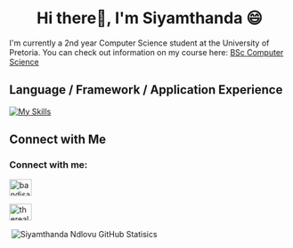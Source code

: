 <h1 align="center">Hi there👋, I'm Siyamthanda 😄</h1>


<!--
**thunderain/thunderain** is a ✨ _special_ ✨ repository because its `README.md` (this file) appears on your GitHub profile.

Here are some ideas to get you started:

- 🔭 I’m currently working on ...
- 🌱 I’m currently learning ...
- 👯 I’m looking to collaborate on ...
- 🤔 I’m looking for help with ...
- 💬 Ask me about ...
- 📫 How to reach me: ...
- 😄 Pronouns: ...
- ⚡ Fun fact: Shrek is the greatest animated movie of all time
-->

I'm currently a 2nd year Computer Science student at the University of Pretoria.
You can check out information on my course here: [BSc Computer Science](https://www.up.ac.za/yearbooks/2023/pdf/programme/12134001)

<!--
## My Interests
I've been working on my graphic design skills
- From high school where we started with [scratch](https://scratch.mit.edu/about), Ive always been interested in the art of writing code as it amazes me everyday to the countless solutions that can be created.
- [Netflix](https://www.netflix.com) is a must, I cant live without watching series.
- I do enjoy going on hikes or camping. Wildlife is sometimes the best escape.
- I have a strong interest in hive and swarm intelligence. I hope to study further on these topics.
-->
## Language / Framework / Application Experience
<!-- [![My Skills](https://skills.thijs.gg/icons?i=java,py,cpp,nextjs,nodejs,mysql,git,vim,docker)](https://skills.thijs.gg) -->

[![My Skills](https://skills.thijs.gg/icons?i=nodejs,html,css,js,cpp,git,github,sql,java,bootstrap)](https://skills.thijs.gg)

<!--
## My Most Used Languages
[![Top Langs](https://github-readme-stats.vercel.app/api/top-langs/?username=thunderain)](https://github.com/thunderain/github-readme-stats)
-->
## Connect with Me

<h3 align="left">Connect with me:</h3>

<p align="left">
<a href="linkedin.com\in\siyamthanda-ndlovu-132271258" target="blank"><img align="center" src="https://raw.githubusercontent.com/rahuldkjain/github-profile-readme-generator/master/src/images/icons/Social/linked-in-alt.svg" alt="bandisa" height="30" width="40" /></a>
  
<a href="[https://instagram.com/therealbandisa/](https://www.behance.net/gallery/176596729/Graphic-Design-Portfolio)" target="blank"><img align="center" src="https://raw.githubusercontent.com/rahuldkjain/github-profile-readme-generator/master/src/images/icons/Social/behance.svg" alt="therealbandisa" height="30" width="40" /></a>
</p>

<p>&nbsp;<img align="center" src="https://github-readme-stats.vercel.app/api?username=thunderain&show_icons=true&locale=en" alt="Siyamthanda Ndlovu GitHub Statisics"/></p>
